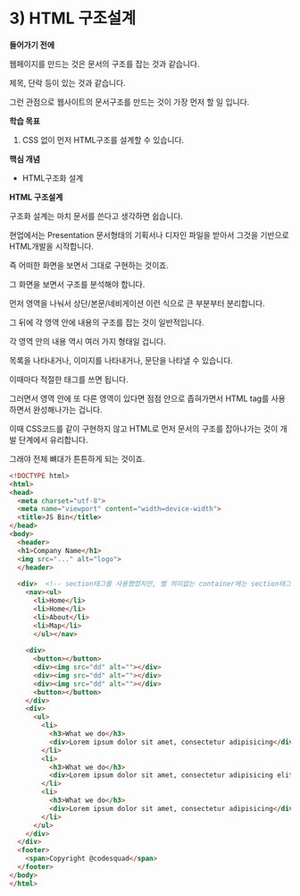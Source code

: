 # 3) HTML 구조설계

**들어가기 전에**

웹페이지를 만드는 것은 문서의 구조를 잡는 것과 같습니다.

제목, 단락 등이 있는 것과 같습니다.

그런 관점으로 웹사이트의 문서구조를 만드는 것이 가장 먼저 할 일 입니다.

**학습 목표**

1) CSS 없이 먼저 HTML구조를 설계할 수 있습니다.

**핵심 개념**

- HTML구조화 설계

**HTML 구조설계**

구조화 설계는 마치 문서를 쓴다고 생각하면 쉽습니다.

현업에서는 Presentation 문서형태의 기획서나 디자인 파일을 받아서 그것을 기반으로 HTML개발을 시작합니다.

즉 어떠한 화면을 보면서 그대로 구현하는 것이죠.

그 화면을 보면서 구조를 분석해야 합니다.

먼저 영역을 나눠서 상단/본문/네비게이션 이런 식으로 큰 부분부터 분리합니다.

그 뒤에 각 영역 안에 내용의 구조를 잡는 것이 일반적입니다.

각 영역 안의 내용 역시 여러 가지 형태일 겁니다.

목록을 나타내거나, 이미지를 나타내거나, 문단을 나타낼 수 있습니다.

이때마다 적절한 태그를 쓰면 됩니다.

그러면서 영역 안에 또 다른 영역이 있다면 점점 안으로 좁혀가면서 HTML tag를 사용하면서 완성해나가는 겁니다.

이때 CSS코드를 같이 구현하지 않고 HTML로 먼저 문서의 구조를 잡아나가는 것이 개발 단계에서 유리합니다.

그래야 전체 뼈대가 튼튼하게 되는 것이죠.

```html
<!DOCTYPE html>
<html>
<head>
  <meta charset="utf-8">
  <meta name="viewport" content="width=device-width">
  <title>JS Bin</title>
</head>
<body>
  <header>
  <h1>Company Name</h1>
  <img src="..." alt="logo">
  </header>
  
  <div>  <!-- section태그를 사용했었지만, 별 의미없는 container에는 section태그가 적절하지 않아서 수정합니다 -->
    <nav><ul>
      <li>Home</li>
      <li>Home</li>
      <li>About</li>
      <li>Map</li>
      </ul></nav>
    
    <div>  
      <button></button>
      <div><img src="dd" alt=""></div>
      <div><img src="dd" alt=""></div>
      <div><img src="dd" alt=""></div>
      <button></button>
    </div>
    <div>
      <ul>
        <li>
          <h3>What we do</h3>
          <div>Lorem ipsum dolor sit amet, consectetur adipisicing</div>
        </li>
        <li>
          <h3>What we do</h3>
          <div>Lorem ipsum dolor sit amet, consectetur adipisicing elit. Similique accusamus, corporis, dolorum fugiat tenetur porro. Aspernatur commodi, ea suscipit non? Molestiae nulla explicabo debitis provident nostrum dolorem minima reiciendis suscipit?</div>
        </li>
        <li>
          <h3>What we do</h3>
          <div>Lorem ipsum dolor sit amet, consectetur adipisicing</div>
        </li>
      </ul>
    </div>
  </div>
  <footer>
    <span>Copyright @codesquad</span>
  </footer>
</body>
</html>
```